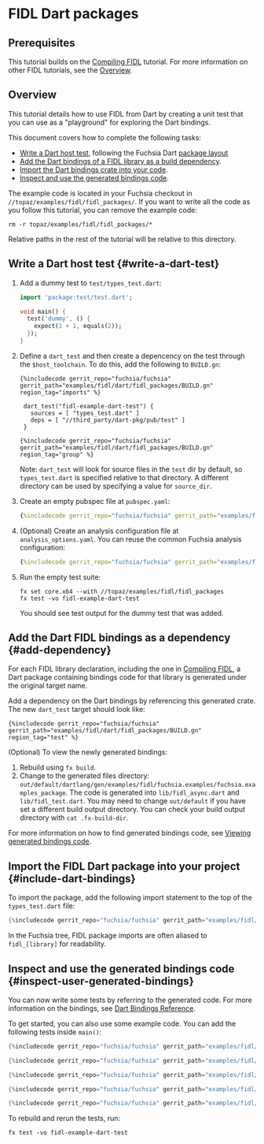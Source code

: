 # FIDL Dart packages

## Prerequisites

This tutorial builds on the [Compiling FIDL][fidl-intro] tutorial.
For more information on other FIDL tutorials, see the [Overview][overview].

## Overview

This tutorial details how to use FIDL from Dart
by creating a unit test that you can use  as a "playground" for
exploring the Dart bindings.

This document covers how to complete the following tasks:

* [Write a Dart host test](#write-a-dart-test), following the Fuchsia Dart
  [package layout][package-layout]
* [Add the Dart bindings of a FIDL library as a build
  dependency](#add-dependency).
* [Import the Dart bindings crate into your code](#include-dart-bindings).
* [Inspect and use the generated bindings
  code](#inspect-user-generated-bindings).

The example code is located in your Fuchsia checkout in
`//topaz/examples/fidl/fidl_packages/`. If you want to write all the code
as you follow this tutorial, you can remove the example code:

```
rm -r topaz/examples/fidl/fidl_packages/*
```

Relative paths in the rest of the tutorial will be relative to this directory.

## Write a Dart host test {#write-a-dart-test}

1. Add a dummy test to `test/types_test.dart`:

   ```dart
   import 'package:test/test.dart';

   void main() {
     test('dummy', () {
       expect(1 + 1, equals(2));
     });
   }
   ```

1. Define a `dart_test` and then create a depencency on the test through the `$host_toolchain`.
   To do this, add the following to `BUILD.gn`:

   ```gn
   {%includecode gerrit_repo="fuchsia/fuchsia" gerrit_path="examples/fidl/dart/fidl_packages/BUILD.gn" region_tag="imports" %}

    dart_test("fidl-example-dart-test") {
      sources = [ "types_test.dart" ]
      deps = [ "//third_party/dart-pkg/pub/test" ]
    }

   {%includecode gerrit_repo="fuchsia/fuchsia" gerrit_path="examples/fidl/dart/fidl_packages/BUILD.gn" region_tag="group" %}
   ```

   Note: `dart_test` will look for source files in the `test` dir by default, so `types_test.dart`
   is specified relative to that directory. A different directory can be used by specifying a
   value for `source_dir`.

1. Create an empty pubspec file at `pubspec.yaml`:

   ```yaml
   {%includecode gerrit_repo="fuchsia/fuchsia" gerrit_path="examples/fidl/dart/fidl_packages/pubspec.yaml" %}
   ```

1. (Optional) Create an analysis configuration file at `analysis_options.yaml`. You can reuse the common Fuchsia analysis
   configuration:

   ```yaml
   {%includecode gerrit_repo="fuchsia/fuchsia" gerrit_path="examples/fidl/dart/fidl_packages/analysis_options.yaml" %}
   ```

1. Run the empty test suite:

   ```
   fx set core.x64 --with //topaz/examples/fidl/fidl_packages
   fx test -vo fidl-example-dart-test
   ```

   You should see test output for the dummy test that was added.

## Add the Dart FIDL bindings as a dependency {#add-dependency}

For each FIDL library declaration, including the one in [Compiling FIDL][fidl-intro],
a Dart package containing bindings code for that library is generated under the original target
name.

Add a dependency on the Dart bindings by referencing this generated crate. The new `dart_test`
target should look like:

```gn
{%includecode gerrit_repo="fuchsia/fuchsia" gerrit_path="examples/fidl/dart/fidl_packages/BUILD.gn" region_tag="test" %}
```

(Optional) To view the newly generated bindings:

1. Rebuild using `fx build`.
2. Change to the generated files directory:
   `out/default/dartlang/gen/examples/fidl/fuchsia.examples/fuchsia.examples_package`.
   The code is generated into `lib/fidl_async.dart` and `lib/fidl_test.dart`.
   You may need to change `out/default` if you have set a different build output
   directory. You can check your build output directory with `cat .fx-build-dir`.

For more information on how to find generated bindings code, see
[Viewing generated bindings code][generated-code].

## Import the FIDL Dart package into your project {#include-dart-bindings}

To import the package, add the following import statement to the top of the
`types_test.dart` file:

```dart
{%includecode gerrit_repo="fuchsia/fuchsia" gerrit_path="examples/fidl/dart/fidl_packages/test/types_test.dart" region_tag="import" adjust_indentation="auto" %}
```

In the Fuchsia tree, FIDL package imports are often aliased to `fidl_[library]` for readability.

## Inspect and use the generated bindings code {#inspect-user-generated-bindings}

You can now write some tests by referring to the generated code. For more
information on the bindings, see [Dart Bindings Reference][bindings-ref].

To get started, you can also use some example code. You can add the following tests inside `main()`:

```dart
{%includecode gerrit_repo="fuchsia/fuchsia" gerrit_path="examples/fidl/dart/fidl_packages/test/types_test.dart" region_tag="bits" adjust_indentation="auto" %}

{%includecode gerrit_repo="fuchsia/fuchsia" gerrit_path="examples/fidl/dart/fidl_packages/test/types_test.dart" region_tag="enums" adjust_indentation="auto" %}

{%includecode gerrit_repo="fuchsia/fuchsia" gerrit_path="examples/fidl/dart/fidl_packages/test/types_test.dart" region_tag="structs" adjust_indentation="auto" %}

{%includecode gerrit_repo="fuchsia/fuchsia" gerrit_path="examples/fidl/dart/fidl_packages/test/types_test.dart" region_tag="unions" adjust_indentation="auto" %}

{%includecode gerrit_repo="fuchsia/fuchsia" gerrit_path="examples/fidl/dart/fidl_packages/test/types_test.dart" region_tag="tables" adjust_indentation="auto" %}
```

To rebuild and rerun the tests, run:

```
fx test -vo fidl-example-dart-test
```

<!-- xrefs -->
[package-layout]: /docs/development/languages/dart/README.md#layout
[generated-code]: /docs/development/languages/fidl/guides/generated-code.md#dart
[bindings-ref]: /docs/reference/fidl/bindings/dart-bindings.md
[fidl-intro]: /docs/development/languages/fidl/tutorials/fidl.md
[overview]: /docs/development/languages/fidl/tutorials/overview.md
